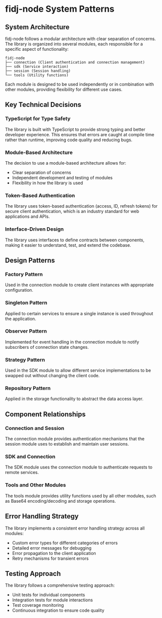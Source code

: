 # fidj-node System Patterns

## System Architecture

fidj-node follows a modular architecture with clear separation of concerns. The library is organized into several modules, each responsible for a specific aspect of functionality:

```
fidj-node
├── connection (Client authentication and connection management)
├── sdk (Service interaction)
├── session (Session handling)
└── tools (Utility functions)
```

Each module is designed to be used independently or in combination with other modules, providing flexibility for different use cases.

## Key Technical Decisions

### TypeScript for Type Safety
The library is built with TypeScript to provide strong typing and better developer experience. This ensures that errors are caught at compile time rather than runtime, improving code quality and reducing bugs.

### Module-Based Architecture
The decision to use a module-based architecture allows for:
- Clear separation of concerns
- Independent development and testing of modules
- Flexibility in how the library is used

### Token-Based Authentication
The library uses token-based authentication (access, ID, refresh tokens) for secure client authentication, which is an industry standard for web applications and APIs.

### Interface-Driven Design
The library uses interfaces to define contracts between components, making it easier to understand, test, and extend the codebase.

## Design Patterns

### Factory Pattern
Used in the connection module to create client instances with appropriate configuration.

### Singleton Pattern
Applied to certain services to ensure a single instance is used throughout the application.

### Observer Pattern
Implemented for event handling in the connection module to notify subscribers of connection state changes.

### Strategy Pattern
Used in the SDK module to allow different service implementations to be swapped out without changing the client code.

### Repository Pattern
Applied in the storage functionality to abstract the data access layer.

## Component Relationships

### Connection and Session
The connection module provides authentication mechanisms that the session module uses to establish and maintain user sessions.

### SDK and Connection
The SDK module uses the connection module to authenticate requests to remote services.

### Tools and Other Modules
The tools module provides utility functions used by all other modules, such as Base64 encoding/decoding and storage operations.

## Error Handling Strategy

The library implements a consistent error handling strategy across all modules:
- Custom error types for different categories of errors
- Detailed error messages for debugging
- Error propagation to the client application
- Retry mechanisms for transient errors

## Testing Approach

The library follows a comprehensive testing approach:
- Unit tests for individual components
- Integration tests for module interactions
- Test coverage monitoring
- Continuous integration to ensure code quality
